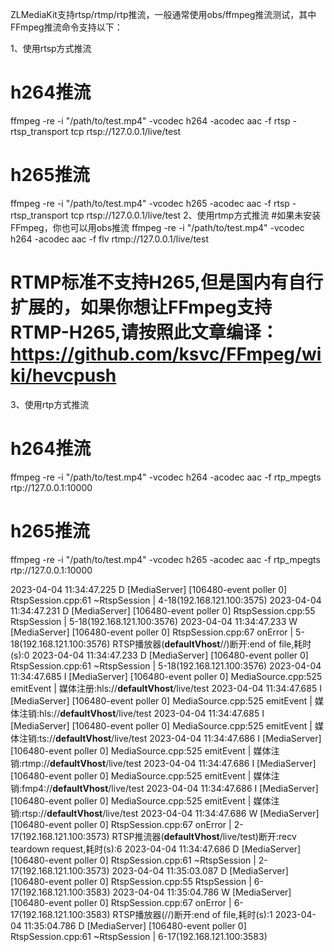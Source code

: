 ZLMediaKit支持rtsp/rtmp/rtp推流，一般通常使用obs/ffmpeg推流测试，其中FFmpeg推流命令支持以下：

1、使用rtsp方式推流
# h264推流
ffmpeg -re -i "/path/to/test.mp4" -vcodec h264 -acodec aac -f rtsp -rtsp_transport tcp rtsp://127.0.0.1/live/test
# h265推流
ffmpeg -re -i "/path/to/test.mp4" -vcodec h265 -acodec aac -f rtsp -rtsp_transport tcp rtsp://127.0.0.1/live/test
2、使用rtmp方式推流
#如果未安装FFmpeg，你也可以用obs推流
ffmpeg -re -i "/path/to/test.mp4" -vcodec h264 -acodec aac -f flv rtmp://127.0.0.1/live/test
# RTMP标准不支持H265,但是国内有自行扩展的，如果你想让FFmpeg支持RTMP-H265,请按照此文章编译：https://github.com/ksvc/FFmpeg/wiki/hevcpush
3、使用rtp方式推流
# h264推流
ffmpeg -re -i "/path/to/test.mp4" -vcodec h264 -acodec aac -f rtp_mpegts rtp://127.0.0.1:10000
# h265推流
ffmpeg -re -i "/path/to/test.mp4" -vcodec h265 -acodec aac -f rtp_mpegts rtp://127.0.0.1:10000



2023-04-04 11:34:47.225 D [MediaServer] [106480-event poller 0] RtspSession.cpp:61 ~RtspSession | 4-18(192.168.121.100:3575) 
2023-04-04 11:34:47.231 D [MediaServer] [106480-event poller 0] RtspSession.cpp:55 RtspSession | 5-18(192.168.121.100:3576) 
2023-04-04 11:34:47.233 W [MediaServer] [106480-event poller 0] RtspSession.cpp:67 onError | 5-18(192.168.121.100:3576) RTSP播放器(__defaultVhost__//)断开:end of file,耗时(s):0
2023-04-04 11:34:47.233 D [MediaServer] [106480-event poller 0] RtspSession.cpp:61 ~RtspSession | 5-18(192.168.121.100:3576) 
2023-04-04 11:34:47.685 I [MediaServer] [106480-event poller 0] MediaSource.cpp:525 emitEvent | 媒体注册:hls://__defaultVhost__/live/test
2023-04-04 11:34:47.685 I [MediaServer] [106480-event poller 0] MediaSource.cpp:525 emitEvent | 媒体注销:hls://__defaultVhost__/live/test
2023-04-04 11:34:47.685 I [MediaServer] [106480-event poller 0] MediaSource.cpp:525 emitEvent | 媒体注销:ts://__defaultVhost__/live/test
2023-04-04 11:34:47.686 I [MediaServer] [106480-event poller 0] MediaSource.cpp:525 emitEvent | 媒体注销:rtmp://__defaultVhost__/live/test
2023-04-04 11:34:47.686 I [MediaServer] [106480-event poller 0] MediaSource.cpp:525 emitEvent | 媒体注销:fmp4://__defaultVhost__/live/test
2023-04-04 11:34:47.686 I [MediaServer] [106480-event poller 0] MediaSource.cpp:525 emitEvent | 媒体注销:rtsp://__defaultVhost__/live/test
2023-04-04 11:34:47.686 W [MediaServer] [106480-event poller 0] RtspSession.cpp:67 onError | 2-17(192.168.121.100:3573) RTSP推流器(__defaultVhost__/live/test)断开:recv teardown request,耗时(s):6
2023-04-04 11:34:47.686 D [MediaServer] [106480-event poller 0] RtspSession.cpp:61 ~RtspSession | 2-17(192.168.121.100:3573) 
2023-04-04 11:35:03.087 D [MediaServer] [106480-event poller 0] RtspSession.cpp:55 RtspSession | 6-17(192.168.121.100:3583) 
2023-04-04 11:35:04.786 W [MediaServer] [106480-event poller 0] RtspSession.cpp:67 onError | 6-17(192.168.121.100:3583) RTSP播放器(//)断开:end of file,耗时(s):1
2023-04-04 11:35:04.786 D [MediaServer] [106480-event poller 0] RtspSession.cpp:61 ~RtspSession | 6-17(192.168.121.100:3583) 
